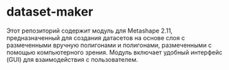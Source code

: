 # dataset-maker
 Этот репозиторий содержит модуль для Metashape 2.11, предназначенный для создания датасетов на основе слоя с размеченными вручную полигонами и полигонами, размеченными с помощью компьютерного зрения. Модуль включает удобный интерфейс (GUI) для взаимодействия с пользователем.
